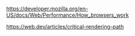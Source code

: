 https://developer.mozilla.org/en-US/docs/Web/Performance/How_browsers_work

https://web.dev/articles/critical-rendering-path
